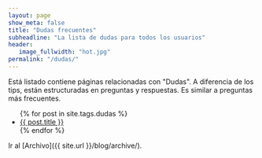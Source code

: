 ```yaml
---
layout: page
show_meta: false
title: "Dudas frecuentes"
subheadline: "La lista de dudas para todos los usuarios"
header:
   image_fullwidth: "hot.jpg"
permalink: "/dudas/"
---
```

Está listado contiene páginas relacionadas con "Dudas". A diferencia de los tips, están estructuradas en preguntas y respuestas. Es similar a preguntas más frecuentes.

<ul>
    {% for post in site.tags.dudas %}
    <li><a href="{{ site.url }}{{ site.baseurl }}{{ post.url }}">{{ post.title }}</a></li>
    {% endfor %}
</ul>

Ir al [Archivo]({{ site.url }}/blog/archive/).
